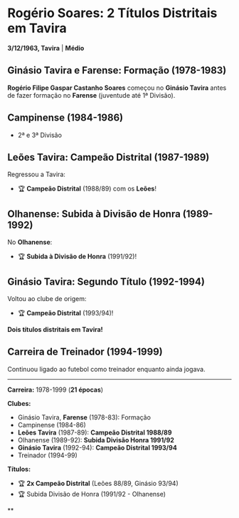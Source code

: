# Rogério Soares: 2 Títulos Distritais em Tavira

**3/12/1963, Tavira** | **Médio**

## Ginásio Tavira e Farense: Formação (1978-1983)

**Rogério Filipe Gaspar Castanho Soares** começou no **Ginásio Tavira** antes de fazer formação no **Farense** (juventude até 1ª Divisão).

## Campinense (1984-1986)

- 2ª e 3ª Divisão

## Leões Tavira: Campeão Distrital (1987-1989)

Regressou a Tavira:
- 🏆 **Campeão Distrital** (1988/89) com os **Leões**!

## Olhanense: Subida à Divisão de Honra (1989-1992)

No **Olhanense**:
- 🏆 **Subida à Divisão de Honra** (1991/92)!

## Ginásio Tavira: Segundo Título (1992-1994)

Voltou ao clube de origem:
- 🏆 **Campeão Distrital** (1993/94)!

**Dois títulos distritais em Tavira!**

## Carreira de Treinador (1994-1999)

Continuou ligado ao futebol como treinador enquanto ainda jogava.

---

**Carreira:** 1978-1999 (**21 épocas**)

**Clubes:**
- Ginásio Tavira, **Farense** (1978-83): Formação
- Campinense (1984-86)
- **Leões Tavira** (1987-89): **Campeão Distrital 1988/89**
- Olhanense (1989-92): **Subida Divisão Honra 1991/92**
- **Ginásio Tavira** (1992-94): **Campeão Distrital 1993/94**
- Treinador (1994-99)

**Títulos:**
- 🏆 **2x Campeão Distrital** (Leões 88/89, Ginásio 93/94)
- 🏆 Subida Divisão de Honra (1991/92 - Olhanense)

**